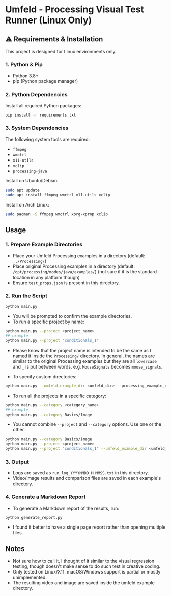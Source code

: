 # Umfeld - Processing Visual Test Runner (Linux Only)

## ⚠️ Requirements & Installation

This project is designed for Linux environments only.

### 1. Python & Pip
- Python 3.8+
- pip (Python package manager)

### 2. Python Dependencies
Install all required Python packages:

```bash
pip install -r requirements.txt
```

### 3. System Dependencies
The following system tools are required:
- `ffmpeg`
- `wmctrl`
- `x11-utils`
- `xclip`
- `processing-java`

Install on Ubuntu/Debian:
```bash
sudo apt update
sudo apt install ffmpeg wmctrl x11-utils xclip
```

Install on Arch Linux:
```bash
sudo pacman -S ffmpeg wmctrl xorg-xprop xclip
```




## Usage

### 1. Prepare Example Directories
- Place your Umfeld Processing examples in a directory (default: `../Processing/`)
- Place original Processing examples in a directory (default: `/opt/processing/modes/java/examples/`) (not sure if it is the standard location in any platform though)
- Ensure `test_props.json` is present in this directory.

### 2. Run the Script

```bash
python main.py
```

- You will be prompted to confirm the example directories.
- To run a specific project by name:

```bash
python main.py --project <project_name>
## example
python main.py --project "conditionals_1"
```

- Please know that the project name is intended to be the same as I named it inside the `Processing/` directory. In general, the names are similar to the original Processing examples but they are all `lowercase` and `_` is put between words. e.g. `MouseSignals` becomes `mouse_signals`.

- To specify custom directories:

```bash
python main.py --umfeld_example_dir <umfeld_dir> --processing_example_dir <processing_dir>
```

- To run all the projects in a specific category:

```bash
python main.py --category <category_name>
## example
python main.py --category Basics/Image
```

- You cannot combine `--project` and `--category` options. Use one or the other.

```bash
python main.py --category Basics/Image
python main.py --project <project_name>
python main.py --project "conditionals_1" --umfeld_example_dir <umfeld_dir> --processing_example_dir <processing_dir>
```


### 3. Output
- Logs are saved as `run_log_YYYYMMDD_HHMMSS.txt` in this directory.
- Video/image results and comparison files are saved in each example's directory.

### 4. Generate a Markdown Report
- To generate a Markdown report of the results, run:

```bash
python generate_report.py
```

- I found it better to have a single page report rather than opening multiple files.

## Notes
- Not sure how to call it, I thought of it similar to the visual regression testing, though doesn't make sense to do such test in creative coding.
- Only tested on Linux/X11. macOS/Windows support is partial or mostly unimplemented.
- The resulting video and image are saved inside the umfeld example directory.

